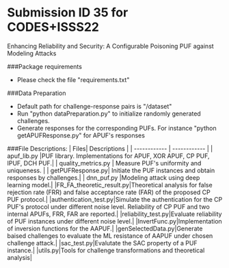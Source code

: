 # Submission ID 35 for CODES+ISSS22
Enhancing Reliability and Security: A Configurable Poisoning PUF against Modeling Attacks

###Package requirements
- Please check the file "requirements.txt"

###Data Preparation

- Default path for challenge-response pairs is "/dataset"
- Run "python dataPreparation.py" to initialize randomly generated challenges.
- Generate responses for the corresponding PUFs. For instance "python getAPUFResponse.py" for APUF's responses

###File Descriptions:
|   Files| Descriptions  |
| ------------ | ------------ |
|  apuf_lib.py |PUF library. Implementations for APUF, XOR APUF, CP PUF, IPUF, DCH PUF.|
|  quality_metrics.py |  Measure PUF's uniformity and uniqueness. |
|  getPUFResponse.py|  Initiate the PUF instances and obtain responses by challenges.|
| dnn_puf.py |Modeling attack using deep learning model.|
|FR_FA_theoretic_result.py|Theoretical analysis for false rejection rate (FRR) and false acceptance rate (FAR) of the proposed CP PUF protocol.|
|authentication_test.py|Simulate the authentication for the CP PUF's protocol under different noise level. Reliability of CP PUF and two internal APUFs, FRR, FAR are reported.|
|reliability_test.py|Evaluate reliability of PUF instances under different noise level.|
|InvertFunc.py|Implementation of inversion functions for the AAPUF.|
|genSelectedData.py|Generate baised challenges to evaluate the ML resistance of AAPUF under chosen challenge attack.|
|sac_test.py|Evalutate the SAC property of a PUF instance.|
|utils.py|Tools for challenge transformations and theoretical analysis|